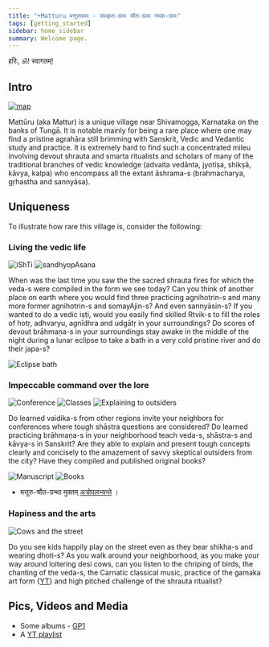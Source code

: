 ```yaml
---
title: "+Matturu मत्तूरुग्रामः - संस्कृत-ग्रामः श्रौत-ग्रामः गमक-ग्रामः"
tags: [getting_started]
sidebar: home_sidebar
summary: Welcome page.
---
```


हरिः, ॐ! स्वागतम्!

## Intro
[![map](https://i.imgur.com/rS3C1zY.png)](https://www.google.com/maps/place/Mattur,+Karnataka+577203/@13.8752491,75.5638982,258m/data=!3m1!1e3!4m5!3m4!1s0x3bbba8364432efc7:0x410a20cdb2b8a88f!8m2!3d13.8740709!4d75.56697)

Mattūru (aka Mattur) is a unique village near Shivamogga, Karnataka on the banks of Tungā. It is notable mainly for being a rare place where one may find a pristine agrahāra still brimming with Sanskrit, Vedic and Vedantic study and practice. It is extremely hard to find such a concentrated mileu involving devout shrauta and smarta ritualists and scholars of many of the traditional branches of vedic knowledge (advaita vedānta, jyotiṣa, shikṣā, kāvya, kalpa) who encompass all the extant āshrama-s (brahmacharya, gṛhastha and sannyāsa).

## Uniqueness
To illustrate how rare this village is, consider the following: 

### Living the vedic life
![iShTi](https://i.imgur.com/QPe1bWQ.jpg)
![sandhyopAsana](https://i.imgur.com/40vGkRb.jpg)

When was the last time you saw the the sacred shrauta fires for which the veda-s were compiled in the form we see today? Can you think of another place on earth where you would find three practicing agnihotrin-s and many more former agnihotrin-s and somayAjin-s? And even sannyāsin-s? If you wanted to do a vedic iṣṭi, would you easily find skilled Rtvik-s to fill the roles of hotṛ, adhvaryu, agnīdhra and udgātṛ in your surroundings? Do scores of devout brāhmaṇa-s in your surroundings stay awake in the middle of the night during a lunar eclipse to take a bath in a very cold pristine river and do their japa-s?
 
![Eclipse bath](https://i.imgur.com/n8XznpS.jpg)

### Impeccable command over the lore
![Conference](https://i.imgur.com/K7qUWXIg.png)
![Classes](https://i.imgur.com/0YEptId.jpg)
![Explaining to outsiders](https://i.imgur.com/ZXLNs2b.jpg) 

Do learned vaidika-s from other regions invite your neighbors for conferences where tough shāstra questions are considered? Do learned practicing brāhmaṇa-s in your neighborhood teach veda-s, shāstra-s and kāvya-s in Sanskrit? Are they able to explain and present tough concepts clearly and concisely to the amazement of savvy skeptical outsiders from the city? Have they compiled and published original books?

![Manuscript](https://i.imgur.com/oY007Xg.jpg)
![Books](https://i.imgur.com/w43ztkg.jpg)


- मत्तूरु-श्रौत-ग्रन्था मुक्तम् [अत्रोपलभ्यन्ते](https://sanskrit.github.io/mattUru-shrauta-book/) ।

### Hapiness and the arts
![Cows and the street](https://i.imgur.com/CWNQub8.jpg)

Do you see kids happily play on the street even as they bear shikha-s and wearing dhoti-s? As you walk around your neighborhood, as you make your way around loitering desi cows, can you listen to the chriping of birds, the chanting of the veda-s, the Carnatic classical music, practice of the gamaka art form {[YT](https://youtu.be/anoPN1QMyhM?t=532)} and high pitched challenge of the shrauta ritualist?

## Pics, Videos and Media
- Some albums - [GP1](https://photos.google.com/share/AF1QipNRXq7qvE4NPUKSv4faG1Z8bzPskFbTNSIi_ZgZCUpDk7LKZzysXx3Zf5zpqSFUEQ?key=azFVLWRYNzdmUG4yWUV3QU9RNWp0ZTFLbkh0YVBB)
- A [YT playlist](https://www.youtube.com/playlist?list=PL63uIhJxWbgi-g0smMvBwIkwjbt4Jpjft)
